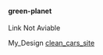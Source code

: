 #### green-planet
Link Not Aviable

My_Design [clean_cars_site](https://varunuk09.github.io/HTML_PROJECTS/green-planet/)